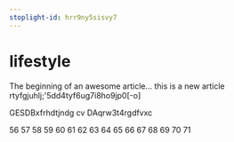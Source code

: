 ```yaml
---
stoplight-id: hrr9ny5sisvy7
---
```


# lifestyle

The beginning of an awesome article...
this is a new article
rtyfgjuhlj;'5dd4tyf6ug7i8ho9jp0[-o]


GESDBxfrhdtjndg cv
DAqrw3t4rgdfvxc 

56
57
58
59
60
61
62
63
64
65
66
67
68
69
70
71
